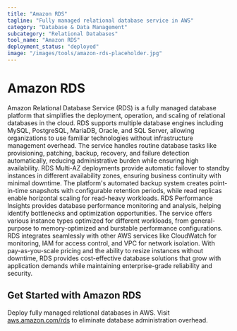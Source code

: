 ```yaml
---
title: "Amazon RDS"
tagline: "Fully managed relational database service in AWS"
category: "Database & Data Management"
subcategory: "Relational Databases"
tool_name: "Amazon RDS"
deployment_status: "deployed"
image: "/images/tools/amazon-rds-placeholder.jpg"
---
```


# Amazon RDS

Amazon Relational Database Service (RDS) is a fully managed database platform that simplifies the deployment, operation, and scaling of relational databases in the cloud. RDS supports multiple database engines including MySQL, PostgreSQL, MariaDB, Oracle, and SQL Server, allowing organizations to use familiar technologies without infrastructure management overhead. The service handles routine database tasks like provisioning, patching, backup, recovery, and failure detection automatically, reducing administrative burden while ensuring high availability. RDS Multi-AZ deployments provide automatic failover to standby instances in different availability zones, ensuring business continuity with minimal downtime. The platform's automated backup system creates point-in-time snapshots with configurable retention periods, while read replicas enable horizontal scaling for read-heavy workloads. RDS Performance Insights provides database performance monitoring and analysis, helping identify bottlenecks and optimization opportunities. The service offers various instance types optimized for different workloads, from general-purpose to memory-optimized and burstable performance configurations. RDS integrates seamlessly with other AWS services like CloudWatch for monitoring, IAM for access control, and VPC for network isolation. With pay-as-you-scale pricing and the ability to resize instances without downtime, RDS provides cost-effective database solutions that grow with application demands while maintaining enterprise-grade reliability and security.

## Get Started with Amazon RDS

Deploy fully managed relational databases in AWS. Visit [aws.amazon.com/rds](https://aws.amazon.com/rds) to eliminate database administration overhead.
